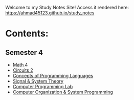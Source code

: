 Welcome to my Study Notes Site!
Access it rendered here: https://ahmad45123.github.io/study_notes

# Contents: 
## Semester 4
- [Math 4](./MATH401/README.md)
- [Circuits 2](./ELCT401/README.md)
- [Concepts of Programming Languages](./CSEN403/README.md)
- [Signal & System Theory](./COMM401/README.md)
- [Computer Programming Lab](./CSEN401/README.md)
- [Computer Organization & System Programming](./CSIS402/README.md)
